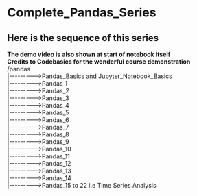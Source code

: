# Complete_Pandas_Series
## Here is the sequence of this series
**The demo video is also shown at start of notebook itself**<br>
**Credits to Codebasics for the wonderful course demonstration**<br>
/pandas<br>
|--------->Pandas_Basics and Jupyter_Notebook_Basics<br>
|--------->Pandas_1<br>
|--------->Pandas_2<br>
|--------->Pandas_3<br>
|--------->Pandas_4<br>
|--------->Pandas_5<br>
|--------->Pandas_6<br>
|--------->Pandas_7<br>
|--------->Pandas_8<br>
|--------->Pandas_9<br>
|--------->Pandas_10<br>
|--------->Pandas_11<br>
|--------->Pandas_12<br>
|--------->Pandas_13<br>
|--------->Pandas_14<br>
|--------->Pandas_15 to 22 i.e Time Series Analysis<br>
